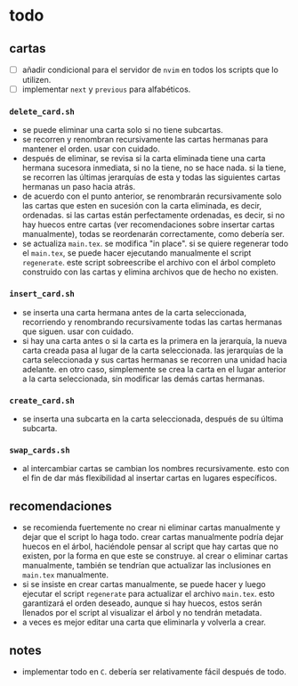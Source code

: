 # todo

## cartas

- [ ] añadir condicional para el servidor de `nvim` en todos los scripts que lo utilizen.
- [ ] implementar `next` y `previous` para alfabéticos.

### `delete_card.sh`

- se puede eliminar una carta solo si no tiene subcartas.
- se recorren y renombran recursivamente las cartas hermanas para mantener el orden. usar con cuidado.
- después de eliminar, se revisa si la carta eliminada tiene una carta hermana sucesora inmediata, si no la tiene, no se hace nada. si la tiene, se recorren las últimas jerarquías de esta y todas las siguientes cartas hermanas un paso hacia atrás.
- de acuerdo con el punto anterior, se renombrarán recursivamente solo las cartas que esten en sucesión con la carta eliminada, es decir, ordenadas. si las cartas están perfectamente ordenadas, es decir, si no hay huecos entre cartas (ver recomendaciones sobre insertar cartas manualmente), todas se reordenarán correctamente, como debería ser.
- se actualiza `main.tex`. se modifica "in place". si se quiere regenerar todo el `main.tex`, se puede hacer ejecutando manualmente el script `regenerate`. este script sobreescribe el archivo con el árbol completo construido con las cartas y elimina archivos que de hecho no existen.

### `insert_card.sh`

- se inserta una carta hermana antes de la carta seleccionada, recorriendo y renombrando recursivamente todas las cartas hermanas que siguen. usar con cuidado.
- si hay una carta antes o si la carta es la primera en la jerarquía, la nueva carta creada pasa al lugar de la carta seleccionada. las jerarquías de la carta seleccionada y sus cartas hermanas se recorren una unidad hacia adelante. en otro caso, simplemente se crea la carta en el lugar anterior a la carta seleccionada, sin modificar las demás cartas hermanas.

### `create_card.sh`

- se inserta una subcarta en la carta seleccionada, después de su última subcarta.

### `swap_cards.sh`

- al intercambiar cartas se cambian los nombres recursivamente. esto con el fin de dar más flexibilidad al insertar cartas en lugares específicos.

## recomendaciones

- se recomienda fuertemente no crear ni eliminar cartas manualmente y dejar que el script lo haga todo. crear cartas manualmente podría dejar huecos en el árbol, haciéndole pensar al script que hay cartas que no existen, por la forma en que este se construye. al crear o eliminar cartas manualmente, también se tendrían que actualizar las inclusiones en `main.tex` manualmente.
- si se insiste en crear cartas manualmente, se puede hacer y luego ejecutar el script `regenerate` para actualizar el archivo `main.tex`. esto garantizará el orden deseado, aunque si hay huecos, estos serán llenados por el script al visualizar el árbol y no tendrán metadata.
- a veces es mejor editar una carta que eliminarla y volverla a crear.

## notes

- implementar todo en `C`. debería ser relativamente fácil después de todo.
